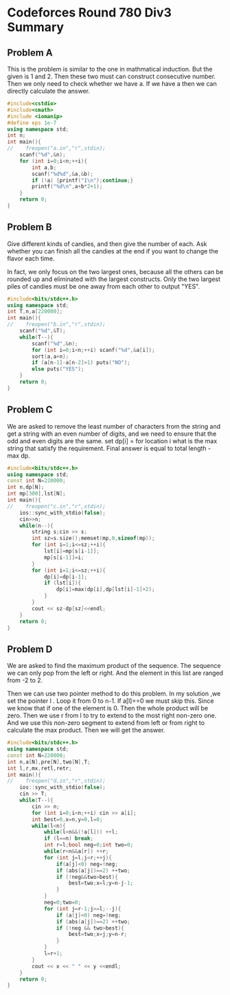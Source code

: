 # Codeforces Round 780 Div3 Summary

## Problem A
This is the problem is similar to the one in mathmatical induction. But the given is 1 and 2. Then these two must can construct consecutive number. Then we only need to check whether we have a. If we have a then we can directly calculate the answer.

```cpp
#include<cstdio>
#include<cmath>
#include <iomanip>
#define eps 1e-7
using namespace std;
int n;
int main(){
//    freopen("a.in","r",stdin);
    scanf("%d",&n);
    for (int i=0;i<n;++i){
        int a,b;
        scanf("%d%d",&a,&b);
        if (!a) {printf("1\n");continue;}
        printf("%d\n",a+b*2+1);
    }
    return 0;
}
```

## Problem B
Give different kinds of candies, and then give the number of each. Ask whether you can finish all the candies at the end if you want to change the flavor each time.

In fact, we only focus on the two largest ones, because all the others can be rounded up and eliminated with the largest constructs. Only the two largest piles of candies must be one away from each other to output "YES".
```cpp
#include<bits/stdc++.h>
using namespace std;
int T,n,a[220000];
int main(){
//    freopen("b.in","r",stdin);
    scanf("%d",&T);
    while(T--){
        scanf("%d",&n);
        for (int i=0;i<n;++i) scanf("%d",&a[i]);
        sort(a,a+n);
        if (a[n-1]-a[n-2]>1) puts("NO");
        else puts("YES");
    }
    return 0;
}

```

## Problem C
We are asked to remove the least number of characters from the string and get a string with an even number of digits, and we need to ensure that the odd and even digits are the same.
set dp[i] = for location i what is the max string that satisfy the requirement.
Final answer is equal to total length - max dp.
```cpp
#include<bits/stdc++.h>
using namespace std;
const int N=220000;
int n,dp[N];
int mp[300],lst[N];
int main(){
//    freopen("c.in","r",stdin);
    ios::sync_with_stdio(false);
    cin>>n;
    while(n--){
        string s;cin >> s;
        int sz=s.size();memset(mp,0,sizeof(mp));
        for (int i=1;i<=sz;++i){
            lst[i]=mp[s[i-1]];
            mp[s[i-1]]=i;
        }
        for (int i=1;i<=sz;++i){
            dp[i]=dp[i-1];
            if (lst[i]){
                dp[i]=max(dp[i],dp[lst[i]-1]+2);
            }
        }
        cout << sz-dp[sz]<<endl;
    }
    return 0;
}
```
## Problem D
We are asked to find the maximum product of the sequence. The sequence we can only pop from the left or right. And the element in this list are ranged from -2 to 2.

Then we can use two pointer method to do this problem.
In my solution ,we set the pointer l . Loop it from 0 to n-1. If a[l]==0 we must skip this. Since we know that if one of the element is 0. Then the whole product will be zero. Then we use r from l to try to extend to the most right non-zero one. And we use this non-zero segment to extend from left or from right to calculate the max product. Then we will get the answer.

```cpp
#include<bits/stdc++.h>
using namespace std;
const int N=220000;
int n,a[N],pre[N],two[N],T;
int l,r,mx,retl,retr;
int main(){
//    freopen("d.in","r",stdin);
    ios::sync_with_stdio(false);
    cin >> T;
    while(T--){
        cin >> n;
        for (int i=0;i<n;++i) cin >> a[i];
        int best=0,x=n,y=0,l=0;
        while(l<n){
            while(l<n&&(!a[l])) ++l;
            if (l==n) break;
            int r=l;bool neg=0;int two=0;
            while(r<n&&a[r]) ++r;
            for (int j=l;j<r;++j){
                if(a[j]<0) neg=!neg;
                if (abs(a[j])==2) ++two;
                if (!neg&&two>best){
                    best=two;x=l;y=n-j-1;
                }
            }
            neg=0;two=0;
            for (int j=r-1;j>=l;--j){
                if (a[j]<0) neg=!neg;
                if (abs(a[j])==2) ++two;
                if (!neg && two>best){
                    best=two;x=j;y=n-r;
                }
            }
            l=r+1;
        }
        cout << x << " " << y <<endl;
    }
    return 0;
}
```
